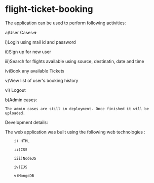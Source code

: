 # flight-ticket-booking
The application can be used to perform following activities:

a)User Cases=>

   i)Login using mail id and password
   
   ii)Sign up for new user
   
   iii)Search for flights available using source, destinatin, date and time
   
   iv)Book any available Tickets
   
   v)View list of user's booking history
   
   vi) Logout

b)Admin cases:

    The admin cases are still in deployment. Once finished it will be uploaded.


Development details:

The web application was built using the following web technologies :

        i) HTML
        
        ii)CSS
        
        iii)NodeJS
        
        iv)EJS
        
        v)MongoDB
